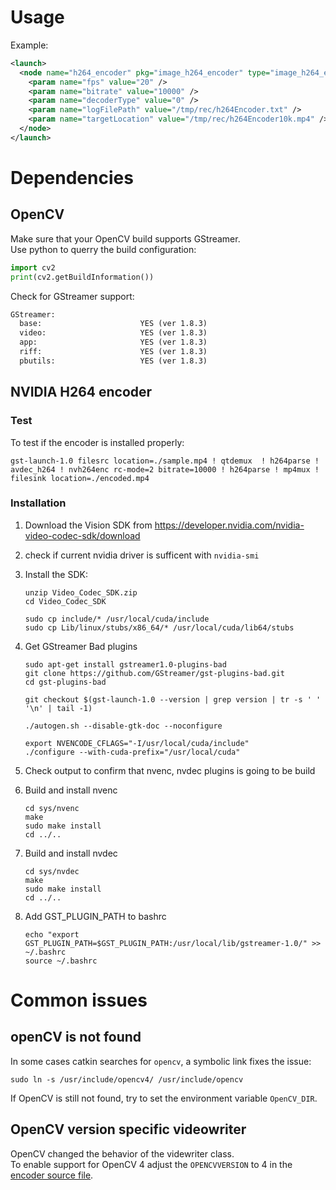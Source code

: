# Usage
Example:
```xml
<launch>
  <node name="h264_encoder" pkg="image_h264_encoder" type="image_h264_encoder_node" output="log">
    <param name="fps" value="20" />
    <param name="bitrate" value="10000" />
    <param name="decoderType" value="0" />
    <param name="logFilePath" value="/tmp/rec/h264Encoder.txt" />
    <param name="targetLocation" value="/tmp/rec/h264Encoder10k.mp4" />
  </node>
</launch>
```

# Dependencies
## OpenCV
Make sure that your OpenCV build supports GStreamer.  
Use python to querry the build configuration:
```python
import cv2
print(cv2.getBuildInformation())
```
Check for GStreamer support:
```txt
GStreamer:                   
  base:                      YES (ver 1.8.3)
  video:                     YES (ver 1.8.3)
  app:                       YES (ver 1.8.3)
  riff:                      YES (ver 1.8.3)
  pbutils:                   YES (ver 1.8.3)
```

## NVIDIA H264 encoder
### Test
To test if the encoder is installed properly:
```shell
gst-launch-1.0 filesrc location=./sample.mp4 ! qtdemux  ! h264parse ! avdec_h264 ! nvh264enc rc-mode=2 bitrate=10000 ! h264parse ! mp4mux ! filesink location=./encoded.mp4
```
### Installation
 1. Download the Vision SDK from https://developer.nvidia.com/nvidia-video-codec-sdk/download 
 2. check if current nvidia driver is sufficent with `nvidia-smi`
 3. Install the SDK:
     ```shell
    unzip Video_Codec_SDK.zip
    cd Video_Codec_SDK

    sudo cp include/* /usr/local/cuda/include
    sudo cp Lib/linux/stubs/x86_64/* /usr/local/cuda/lib64/stubs
     ```
 
 4. Get GStreamer Bad plugins
     ```shell
     sudo apt-get install gstreamer1.0-plugins-bad
     git clone https://github.com/GStreamer/gst-plugins-bad.git
    cd gst-plugins-bad

    git checkout $(gst-launch-1.0 --version | grep version | tr -s ' ' '\n' | tail -1)

    ./autogen.sh --disable-gtk-doc --noconfigure

    export NVENCODE_CFLAGS="-I/usr/local/cuda/include"
    ./configure --with-cuda-prefix="/usr/local/cuda"
     ```

5. Check output to confirm that nvenc, nvdec plugins is going to be build

6. Build and install nvenc
    ```
    cd sys/nvenc
    make 
    sudo make install
    cd ../..
    ```

7. Build and install nvdec
    ```
    cd sys/nvdec
    make 
    sudo make install
    cd ../..
    ```

8. Add GST_PLUGIN_PATH to bashrc
    ```
    echo "export GST_PLUGIN_PATH=$GST_PLUGIN_PATH:/usr/local/lib/gstreamer-1.0/" >> ~/.bashrc
    source ~/.bashrc
    ```

   


# Common issues
## openCV is not found
In some cases catkin searches for `opencv`, a symbolic link fixes the issue: 
```
sudo ln -s /usr/include/opencv4/ /usr/include/opencv
```
If OpenCV is still not found, try to set the environment variable `OpenCV_DIR`.

## OpenCV version specific videowriter
OpenCV changed the behavior of the videwriter class.  
To enable support for OpenCV 4 adjust the `OPENCVVERSION` to 4 in the [encoder source file](https://github.com/gismo07/image_h264_encoder/blob/13539635c424023b531f81006d5609f43a112d2e/src/image_h264_encoder_node.cpp#L1).
